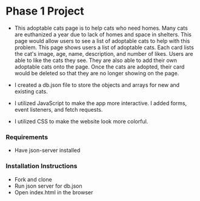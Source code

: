 # Phase 1 Project
* This adoptable cats page is to help cats who need homes. Many cats are euthanized a year due to lack of homes and space in shelters. This page would allow users to see a list of adoptable cats to help with this problem. This page shows users a list of adoptable cats. Each card lists the cat's image, age, name, description, and number of likes. Users are able to like the cats they see. They are also able to add their own adoptable cats onto the page. Once the cats are adopted, their card would be deleted so that they are no longer showing on the page.

* I created a db.json file to store the objects and arrays for new and existing cats. 

* I utilized JavaScript to make the app more interactive. I added forms, event listeners, and fetch requests. 

* I utilized CSS to make the website look more colorful. 

### Requirements
* Have json-server installed

### Installation Instructions
* Fork and clone
* Run json server for db.json
* Open index.html in the browser